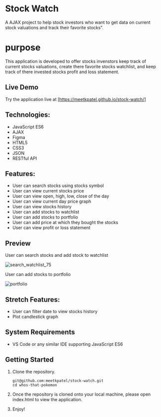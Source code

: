 # Stock Watch

A AJAX project to help stock investors who want to get data on current stock valuations and track their favorite stocks".

# purpose

This application is developed to offer stocks invenstors keep track of current stocks valuations, create there favorite stocks watchlist, and keep track of there invested stocks profit and loss statement.


## Live Demo
Try the application live at [https://meetkpatel.github.io/stock-watch/]

## Technologies:
- JavaScript ES6
- AJAX
- Figma
- HTML5
- CSS3
- JSON
- RESTful API

## Features:
- User can search stocks using stocks symbol
- User can view current stocks price
- User can view open, high, low, close of the day
- User can view current day price graph
- User can view stocks history
- User can add stocks to watchlist
- User can add stocks to portfolio
- User can add price at which they bought the stocks
- User can view profit or loss statement 

## Preview

User can search stocks and add stock to watchlist

![search_watchlist_75](https://user-images.githubusercontent.com/39370528/144211288-6b62e587-ec00-4da4-ae0f-b95335175d55.gif)

User can add stocks to portfolio

![portfolio](https://user-images.githubusercontent.com/39370528/144211369-b2eae068-71d4-4e72-aa3a-04205c7c4d12.gif)

## Stretch Features:
- User can filter date to view stocks history
- Plot candlestick graph


## System Requirements

- VS Code or any similar IDE supporting JavaScript ES6

## Getting Started

1. Clone the repository.

    ```shell
    git@github.com:meetkpatel/stock-watch.git
    cd whos-that-pokemon
    ```

2. Once the repository is cloned onto your local machine, please open index.html to view the application. 
 
3. Enjoy!
